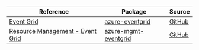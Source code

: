| Reference | Package | Source |
|---|---|---|
|[Event Grid](eventgrid-readme.md)|[azure-eventgrid](https://pypi.org/project/azure-eventgrid)|[GitHub](https://github.com/Azure/azure-sdk-for-python/blob/main/sdk/eventgrid/azure-eventgrid)|
|[Resource Management - Event Grid](mgmt-eventgrid-readme.md)|[azure-mgmt-eventgrid](https://pypi.org/project/azure-mgmt-eventgrid)|[GitHub](https://github.com/Azure/azure-sdk-for-python/blob/main/sdk/eventgrid/azure-mgmt-eventgrid)|
